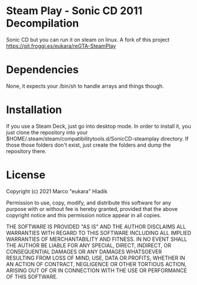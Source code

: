 # Steam Play - Sonic CD 2011 Decompilation 

Sonic CD but you can run it on steam on linux. A fork of this project https://git.froggi.es/eukara/reGTA-SteamPlay

# Dependencies
None, it expects your /bin/sh to handle arrays and things though.

# Installation
If you use a Steam Deck, just go into desktop mode.
In order to install it, you just clone
the repository into your $HOME/.steam/steam/compatibilitytools.d/SonicCD-steamplay directory.
If those those folders don't exist, just create the folders and dump the repository there.



# License

Copyright (c) 2021 Marco "eukara" Hladik

Permission to use, copy, modify, and distribute this software for any
purpose with or without fee is hereby granted, provided that the above
copyright notice and this permission notice appear in all copies.

THE SOFTWARE IS PROVIDED "AS IS" AND THE AUTHOR DISCLAIMS ALL WARRANTIES
WITH REGARD TO THIS SOFTWARE INCLUDING ALL IMPLIED WARRANTIES OF
MERCHANTABILITY AND FITNESS. IN NO EVENT SHALL THE AUTHOR BE LIABLE FOR
ANY SPECIAL, DIRECT, INDIRECT, OR CONSEQUENTIAL DAMAGES OR ANY DAMAGES
WHATSOEVER RESULTING FROM LOSS OF MIND, USE, DATA OR PROFITS, WHETHER
IN AN ACTION OF CONTRACT, NEGLIGENCE OR OTHER TORTIOUS ACTION, ARISING
OUT OF OR IN CONNECTION WITH THE USE OR PERFORMANCE OF THIS SOFTWARE. 
